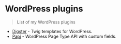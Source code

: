 # WordPress plugins

> List of my WordPress plugins

* [Digster](https://github.com/frozzare/wp-digster) - Twig templates for WordPress.
* [Papi](https://wp-papi.github.io/) - WordPress Page Type API with custom fields.
